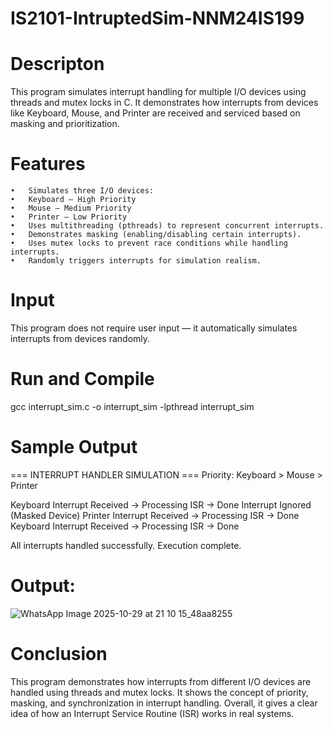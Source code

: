 # IS2101-IntruptedSim-NNM24IS199


# Descripton
This program simulates interrupt handling for multiple I/O devices using threads and mutex locks in C.
It demonstrates how interrupts from devices like Keyboard, Mouse, and Printer are received and serviced based on masking and prioritization.

# Features
	•	Simulates three I/O devices:
	•	Keyboard – High Priority
	•	Mouse – Medium Priority
	•	Printer – Low Priority
	•	Uses multithreading (pthreads) to represent concurrent interrupts.
	•	Demonstrates masking (enabling/disabling certain interrupts).
	•	Uses mutex locks to prevent race conditions while handling interrupts.
	•	Randomly triggers interrupts for simulation realism.

# Input
This program does not require user input — it automatically simulates interrupts from devices randomly.

# Run and Compile
gcc interrupt_sim.c -o interrupt_sim -lpthread
interrupt_sim

# Sample Output 
=== INTERRUPT HANDLER SIMULATION ===
Priority: Keyboard > Mouse > Printer

Keyboard Interrupt Received -> Processing ISR -> Done
Interrupt Ignored (Masked Device)
Printer Interrupt Received -> Processing ISR -> Done
Keyboard Interrupt Received -> Processing ISR -> Done

All interrupts handled successfully. Execution complete.

# Output:

![WhatsApp Image 2025-10-29 at 21 10 15_48aa8255](https://github.com/user-attachments/assets/70beeebc-17e9-4a27-87e7-9ab8bec34b12)


# Conclusion
This program demonstrates how interrupts from different I/O devices are handled using threads and mutex locks.
It shows the concept of priority, masking, and synchronization in interrupt handling.
Overall, it gives a clear idea of how an Interrupt Service Routine (ISR) works in real systems.




